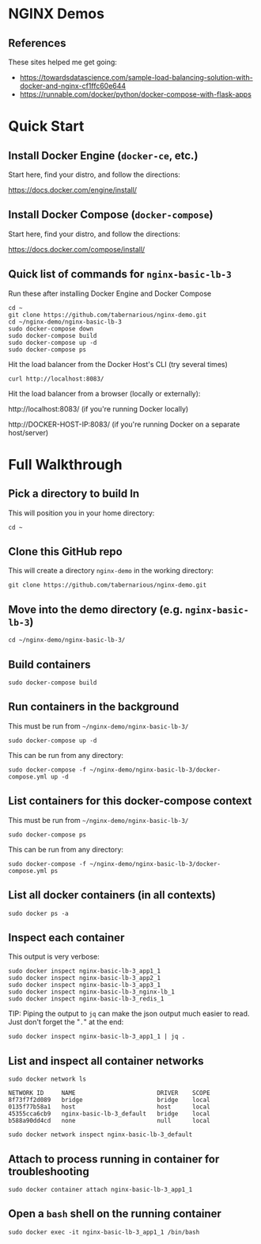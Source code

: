 # NGINX Demos

## References
These sites helped me get going:
* https://towardsdatascience.com/sample-load-balancing-solution-with-docker-and-nginx-cf1ffc60e644
* https://runnable.com/docker/python/docker-compose-with-flask-apps

# Quick Start

## Install Docker Engine (`docker-ce`, etc.)

Start here, find your distro, and follow the directions:

https://docs.docker.com/engine/install/

## Install Docker Compose (`docker-compose`)

Start here, find your distro, and follow the directions:

https://docs.docker.com/compose/install/

## Quick list of commands for `nginx-basic-lb-3`
Run these after installing Docker Engine and Docker Compose
```
cd ~
git clone https://github.com/tabernarious/nginx-demo.git
cd ~/nginx-demo/nginx-basic-lb-3
sudo docker-compose down
sudo docker-compose build
sudo docker-compose up -d
sudo docker-compose ps
```

Hit the load balancer from the Docker Host's CLI (try several times)
```
curl http://localhost:8083/
```

Hit the load balancer from a browser (locally or externally):

http://localhost:8083/ (if you're running Docker locally)

http://DOCKER-HOST-IP:8083/ (if you're running Docker on a separate host/server)

# Full Walkthrough

## Pick a directory to build In
This will position you in your home directory:
```
cd ~
```

## Clone this GitHub repo
This will create a directory `nginx-demo` in the working directory:
```
git clone https://github.com/tabernarious/nginx-demo.git
```

## Move into the demo directory (e.g. `nginx-basic-lb-3`)
```
cd ~/nginx-demo/nginx-basic-lb-3/
```

## Build containers
```
sudo docker-compose build
```

## Run containers in the background
This must be run from `~/nginx-demo/nginx-basic-lb-3/`
```
sudo docker-compose up -d
```

This can be run from any directory:
```
sudo docker-compose -f ~/nginx-demo/nginx-basic-lb-3/docker-compose.yml up -d
```

## List containers for this docker-compose context
This must be run from `~/nginx-demo/nginx-basic-lb-3/`
```
sudo docker-compose ps
```

This can be run from any directory:
```
sudo docker-compose -f ~/nginx-demo/nginx-basic-lb-3/docker-compose.yml ps
```

## List all docker containers (in all contexts)
```
sudo docker ps -a
```

## Inspect each container
This output is very verbose:
```
sudo docker inspect nginx-basic-lb-3_app1_1
sudo docker inspect nginx-basic-lb-3_app2_1
sudo docker inspect nginx-basic-lb-3_app3_1
sudo docker inspect nginx-basic-lb-3_nginx-lb_1
sudo docker inspect nginx-basic-lb-3_redis_1
```

TIP: Piping the output to `jq` can make the json output much easier to read. Just don't forget the "`.`" at the end:
```
sudo docker inspect nginx-basic-lb-3_app1_1 | jq .
```

## List and inspect all container networks
```
sudo docker network ls
```
```
NETWORK ID     NAME                       DRIVER    SCOPE
8f73f7f2d089   bridge                     bridge    local
0135f77b58a1   host                       host      local
45355cca6cb9   nginx-basic-lb-3_default   bridge    local
b588a90dd4cd   none                       null      local
```
```
sudo docker network inspect nginx-basic-lb-3_default
```

## Attach to process running in container for troubleshooting
```
sudo docker container attach nginx-basic-lb-3_app1_1
```

## Open a `bash` shell on the running container
```
sudo docker exec -it nginx-basic-lb-3_app1_1 /bin/bash
```

